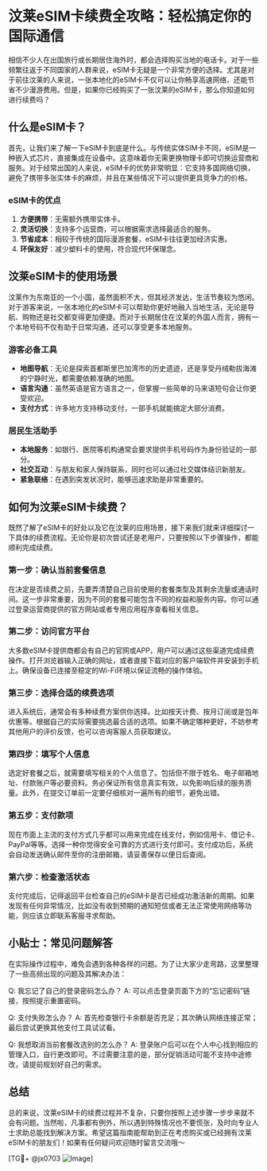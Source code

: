# 汶莱eSIM卡续费全攻略：轻松搞定你的国际通信

相信不少人在出国旅行或长期居住海外时，都会选择购买当地的电话卡。对于一些频繁往返于不同国家的人群来说，eSIM卡无疑是一个非常方便的选择。尤其是对于前往汶莱的人来说，一张本地化的eSIM卡不仅可以让你畅享高速网络，还能节省不少漫游费用。但是，如果你已经购买了一张汶莱的eSIM卡，那么你知道如何进行续费吗？

## 什么是eSIM卡？

首先，让我们来了解一下eSIM卡到底是什么。与传统实体SIM卡不同，eSIM是一种嵌入式芯片，直接集成在设备中。这意味着你无需更换物理卡即可切换运营商和服务。对于经常出国的人来说，eSIM卡的优势非常明显：它支持多国网络切换，避免了携带多张实体卡的麻烦，并且在某些情况下可以提供更具竞争力的价格。

### eSIM卡的优点

1. **方便携带**：无需额外携带实体卡。
2. **灵活切换**：支持多个运营商，可以根据需求选择最适合的服务。
3. **节省成本**：相较于传统的国际漫游套餐，eSIM卡往往更加经济实惠。
4. **环保友好**：减少塑料卡的使用，符合现代环保理念。

## 汶莱eSIM卡的使用场景

汶莱作为东南亚的一个小国，虽然面积不大，但其经济发达，生活节奏较为悠闲。对于游客来说，一张本地化的eSIM卡可以帮助你更好地融入当地生活，无论是导航、购物还是社交都变得更加便捷。而对于长期居住在汶莱的外国人而言，拥有一个本地号码不仅有助于日常沟通，还可以享受更多本地服务。

### 游客必备工具

- **地图导航**：无论是探索首都斯里巴加湾市的历史遗迹，还是享受丹绒勒拔海滩的宁静时光，都需要依赖准确的地图。
- **语言沟通**：虽然英语是官方语言之一，但掌握一些简单的马来语短句会让你更受欢迎。
- **支付方式**：许多地方支持移动支付，一部手机就能搞定大部分消费。

### 居民生活助手

- **本地服务**：如银行、医院等机构通常会要求提供手机号码作为身份验证的一部分。
- **社交互动**：与朋友和家人保持联系，同时也可以通过社交媒体结识新朋友。
- **紧急联络**：在遇到突发状况时，能够迅速求助是非常重要的。

## 如何为汶莱eSIM卡续费？

既然了解了eSIM卡的好处以及它在汶莱的应用场景，接下来我们就来详细探讨一下具体的续费流程。无论你是初次尝试还是老用户，只要按照以下步骤操作，都能顺利完成续费。

### 第一步：确认当前套餐信息

在决定是否续费之前，先要弄清楚自己目前使用的套餐类型及其剩余流量或通话时间。这一步非常重要，因为不同的套餐可能包含不同的权益和服务内容。你可以通过登录运营商提供的官方网站或者专用应用程序查看相关信息。

### 第二步：访问官方平台

大多数eSIM卡提供商都会有自己的官网或APP，用户可以通过这些渠道完成续费操作。打开浏览器输入正确的网址，或者直接下载对应的客户端软件并安装到手机上。确保设备已连接至稳定的Wi-Fi环境以保证流畅的操作体验。

### 第三步：选择合适的续费选项

进入系统后，通常会有多种续费方案供你选择。比如按天计费、按月订阅或是包年优惠等。根据自己的实际需要挑选最合适的选项。如果不确定哪种更好，不妨参考其他用户的评价反馈，也可以咨询客服人员获取建议。

### 第四步：填写个人信息

选定好套餐之后，就需要填写相关的个人信息了。包括但不限于姓名、电子邮箱地址、付款账户等必要资料。务必保证所有信息真实有效，以免影响后续的服务质量。此外，在提交订单前一定要仔细核对一遍所有的细节，避免出错。

### 第五步：支付款项

现在市面上主流的支付方式几乎都可以用来完成在线支付，例如信用卡、借记卡、PayPal等等。选择一种你觉得安全可靠的方式进行支付即可。支付成功后，系统会自动发送确认邮件至你的注册邮箱，请妥善保存以便日后查阅。

### 第六步：检查激活状态

支付完成后，记得返回平台检查自己的eSIM卡是否已经成功激活新的周期。如果发现有任何异常情况，比如没有收到预期的通知短信或者无法正常使用网络等功能，则应该立即联系客服寻求帮助。

## 小贴士：常见问题解答

在实际操作过程中，难免会遇到各种各样的问题。为了让大家少走弯路，这里整理了一些高频出现的问题及其解决办法：

Q: 我忘记了自己的登录密码怎么办？
A: 可以点击登录页面下方的“忘记密码”链接，按照提示重置密码。

Q: 支付失败怎么办？
A: 首先检查银行卡余额是否充足；其次确认网络连接正常；最后尝试更换其他支付工具试试看。

Q: 我想取消当前套餐改选别的怎么办？
A: 登录账户后可以在个人中心找到相应的管理入口，自行更改即可。不过需要注意的是，部分促销活动可能不支持中途修改，请提前规划好自己的需求。

## 总结

总的来说，汶莱eSIM卡的续费过程并不复杂，只要你按照上述步骤一步步来就不会有问题。当然啦，凡事都有例外，所以遇到特殊情况也不要慌张，及时向专业人士求助总能找到解决方案。希望这篇指南能帮助到正在考虑购买或已经拥有汶莱eSIM卡的朋友们！如果有任何疑问欢迎随时留言交流哦～

[TG💪+ @jx0703 ![Image](https://github.com/user-attachments/assets/dbca1d08-cadb-493c-b0ec-ad6f7a83f270)]
